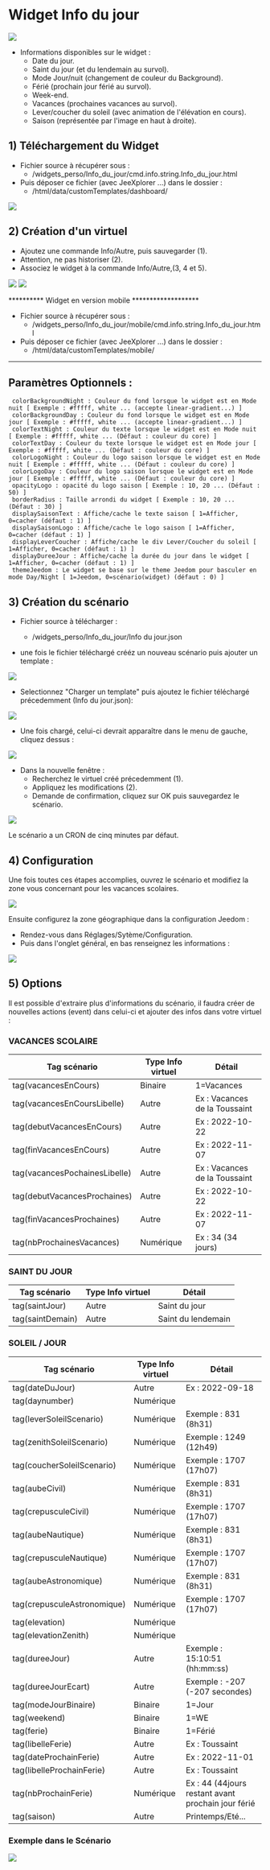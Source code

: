 # Widget Info du jour

![](doc/images/capture4.png)

- Informations disponibles sur le widget :
  - Date du jour.
  - Saint du jour (et du lendemain au survol).
  - Mode Jour/nuit (changement de couleur du Background).
  - Férié (prochain jour férié au survol).
  - Week-end.
  - Vacances (prochaines vacances au survol).
  - Lever/coucher du soleil (avec animation de l'élévation en cours).
  - Saison (représentée par l'image en haut à droite).

## 1) Téléchargement du Widget
- Fichier source à récupérer sous :
  - /widgets_perso/Info_du_jour/cmd.info.string.Info_du_jour.html
- Puis déposer ce fichier (avec JeeXplorer ...) dans le dossier :
  - /html/data/customTemplates/dashboard/
 
 ![](doc/images/capture2.png)

## 2) Création d'un virtuel
- Ajoutez une commande Info/Autre, puis sauvegarder (1).
- Attention, ne pas historiser (2).
- Associez le widget à la commande Info/Autre,(3, 4 et 5).

![](doc/images/installation_virtuel2.png)
![](doc/images/installation_virtuel3.png)

********** Widget en version mobile *******************
- Fichier source à récupérer sous :
  - /widgets_perso/Info_du_jour/mobile/cmd.info.string.Info_du_jour.html
- Puis déposer ce fichier (avec JeeXplorer ...) dans le dossier :
  - /html/data/customTemplates/mobile/
********************************************************

## Paramètres Optionnels :


     colorBackgroundNight : Couleur du fond lorsque le widget est en Mode nuit [ Exemple : #fffff, white ... (accepte linear-gradient...) ]
     colorBackgroundDay : Couleur du fond lorsque le widget est en Mode jour [ Exemple : #fffff, white ... (accepte linear-gradient...) ]
     colorTextNight : Couleur du texte lorsque le widget est en Mode nuit [ Exemple : #fffff, white ... (Défaut : couleur du core) ]
     colorTextDay : Couleur du texte lorsque le widget est en Mode jour [ Exemple : #fffff, white ... (Défaut : couleur du core) ]
     colorLogoNight : Couleur du logo saison lorsque le widget est en Mode nuit [ Exemple : #fffff, white ... (Défaut : couleur du core) ]
     colorLogoDay : Couleur du logo saison lorsque le widget est en Mode jour [ Exemple : #fffff, white ... (Défaut : couleur du core) ]
     opacityLogo : opacité du logo saison [ Exemple : 10, 20 ... (Défaut : 50) ]
     borderRadius : Taille arrondi du widget [ Exemple : 10, 20 ... (Défaut : 30) ]
     displaySaisonText : Affiche/cache le texte saison [ 1=Afficher, 0=cacher (défaut : 1) ]
     displaySaisonLogo : Affiche/cache le logo saison [ 1=Afficher, 0=cacher (défaut : 1) ]
     displayLeverCoucher : Affiche/cache le div Lever/Coucher du soleil [ 1=Afficher, 0=cacher (défaut : 1) ]
     displayDureeJour : Affiche/cache la durée du jour dans le widget [ 1=Afficher, 0=cacher (défaut : 1) ]
     themeJeedom : Le widget se base sur le theme Jeedom pour basculer en mode Day/Night [ 1=Jeedom, 0=scénario(widget) (défaut : 0) ]

## 3) Création du scénario

- Fichier source à télécharger :
  - /widgets_perso/Info_du_jour/Info du jour.json
  
- une fois le fichier téléchargé crééz un nouveau scénario puis ajouter un template :

![](doc/images/scenario1.png)

- Selectionnez "Charger un template" puis ajoutez le fichier téléchargé précedemment (Info du jour.json):

![](doc/images/scenario2.png)

- Une fois chargé, celui-ci devrait apparaître dans le menu de gauche, cliquez dessus :

![](doc/images/scenario3.png)
- Dans la nouvelle fenêtre :
  - Recherchez le virtuel créé précedemment (1).
  - Appliquez les modifications (2).
  - Demande de confirmation, cliquez sur OK puis sauvegardez le scénario.

![](doc/images/scenario4.png)

Le scénario a un CRON de cinq minutes par défaut.

## 4) Configuration
Une fois toutes ces étapes accomplies, ouvrez le scénario et modifiez la zone vous concernant pour les vacances scolaires.

![](doc/images/config1_2.png)

Ensuite configurez la zone géographique dans la configuration Jeedom :
- Rendez-vous dans Réglages/Sytème/Configuration.
- Puis dans l'onglet général, en bas renseignez les informations :

![](doc/images/config2.png)

## 5) Options

Il est possible d'extraire plus d'informations du scénario, il faudra créer de nouvelles actions (event) dans celui-ci et ajouter des infos dans votre virtuel :

### VACANCES SCOLAIRE
|Tag scénario|Type Info virtuel|Détail|
|---|---|---|
|tag(vacancesEnCours)|Binaire| 1=Vacances|
|tag(vacancesEnCoursLibelle)|Autre| Ex : Vacances de la Toussaint|
|tag(debutVacancesEnCours)|Autre| Ex : 2022-10-22|
|tag(finVacancesEnCours)|Autre| Ex : 2022-11-07|
|tag(vacancesPochainesLibelle)|Autre| Ex : Vacances de la Toussaint|
|tag(debutVacancesProchaines)|Autre| Ex : 2022-10-22|
|tag(finVacancesProchaines)|Autre| Ex : 2022-11-07|
|tag(nbProchainesVacances)|Numérique| Ex : 34 (34 jours)|

### SAINT DU JOUR
|Tag scénario|Type Info virtuel|Détail|
|---|---|---|
|tag(saintJour)|Autre| Saint du jour|
|tag(saintDemain)|Autre| Saint du lendemain|

### SOLEIL / JOUR
|Tag scénario|Type Info virtuel|Détail|
|---|---|---|
|tag(dateDuJour)|Autre| Ex : 2022-09-18 |
|tag(daynumber)|Numérique| |
|tag(leverSoleilScenario)|Numérique|Exemple : 831 (8h31) |
|tag(zenithSoleilScenario)|Numérique|Exemple : 1249 (12h49) |
|tag(coucherSoleilScenario)|Numérique|Exemple : 1707 (17h07) |
|tag(aubeCivil)|Numérique|Exemple : 831 (8h31)|
|tag(crepusculeCivil)|Numérique|Exemple : 1707 (17h07)|
|tag(aubeNautique)|Numérique|Exemple : 831 (8h31)|
|tag(crepusculeNautique)|Numérique|Exemple : 1707 (17h07) |
|tag(aubeAstronomique)|Numérique|Exemple : 831 (8h31)|
|tag(crepusculeAstronomique)|Numérique|Exemple : 1707 (17h07) |
|tag(elevation)|Numérique| |
|tag(elevationZenith)|Numérique| |
|tag(dureeJour)|Autre|Exemple : 15:10:51 (hh:mm:ss) |
|tag(dureeJourEcart)|Autre|Exemple : -207 (-207 secondes) |
|tag(modeJourBinaire)|Binaire|1=Jour|
|tag(weekend)|Binaire| 1=WE|
|tag(ferie)|Binaire| 1=Férié|
|tag(libelleFerie)|Autre| Ex : Toussaint|
|tag(dateProchainFerie)|Autre| Ex : 2022-11-01|
|tag(libelleProchainFerie)|Autre| Ex : Toussaint|
|tag(nbProchainFerie)|Numérique| Ex : 44 (44jours restant avant prochain jour férié|
|tag(saison)|Autre| Printemps/Eté...|

### Exemple dans le Scénario

![](doc/images/scenario5_1.png)


